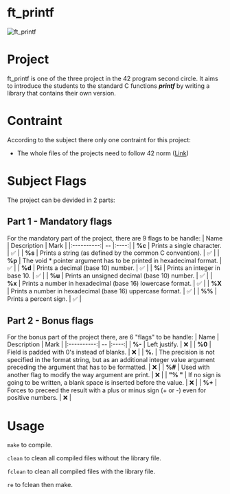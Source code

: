 # ft_printf
<img alt="ft_printf" src="https://img.shields.io/static/v1?label=ft_printf&message=100+/+125&color=gree&style=plastic"/>

# Project
ft_printf is one of the three project in the 42 program second circle. It aims to introduce the students to the standard C functions ***printf*** by writing a library that contains their own version.

# Contraint
According to the subject there only one contraint for this project:
*  The whole files of the projects need to follow 42 norm ([Link](https://github.com/42School/norminette/blob/master/pdf/en.norm.pdf))

# Subject Flags
The project can be devided in 2 parts:

## Part 1 - Mandatory flags
For the mandatory part of the project, there are 9 flags to be handle:
|    Name    | Description | Mark |
|:----------:|      --     |:----:|
| **%c**  | Prints a single character. | :white_check_mark: |
| **%s**  | Prints a string (as defined by the common C convention). | :white_check_mark: |
| **%p**  | The void * pointer argument has to be printed in hexadecimal format. | :white_check_mark: |
| **%d**  | Prints a decimal (base 10) number. | :white_check_mark: |
| **%i**  | Prints an integer in base 10. | :white_check_mark: |
| **%u**  | Prints an unsigned decimal (base 10) number. | :white_check_mark: |
| **%x**  | Prints a number in hexadecimal (base 16) lowercase format. | :white_check_mark: |
| **%X**  | Prints a number in hexadecimal (base 16) uppercase format. | :white_check_mark: |
| **%%**  | Prints a percent sign. | :white_check_mark: |

## Part 2 - Bonus flags
For the bonus part of the project there, are 6 "flags" to be handle:
|    Name    | Description | Mark |
|:----------:|      --     |:----:|
| **%-**  | Left justify. | :x: |
| **%0**  | Field is padded with 0's instead of blanks. | :x: |
| **%.**  | The precision is not specified in the format string, but as an additional integer value argument preceding the argument that has to be formatted. | :x: |
| **%#**  | Used with another flag to modify the way argument are print. | :x: |
| **"% "**  | If no sign is going to be written, a blank space is inserted before the value. | :x: |
| **%+**  | Forces to preceed the result with a plus or minus sign (+ or -) even for positive numbers. | :x: | 

# Usage

``make`` to compile.

``clean`` to clean all compiled files without the library file.

``fclean`` to clean all compiled files with the library file.

``re`` to fclean then make.
